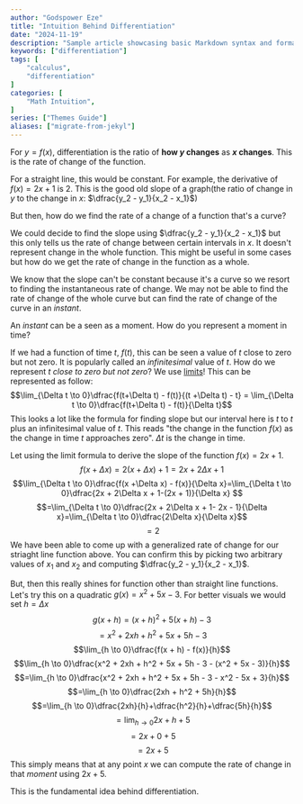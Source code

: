 ```yaml
---
author: "Godspower Eze"
title: "Intuition Behind Differentiation"
date: "2024-11-19"
description: "Sample article showcasing basic Markdown syntax and formatting for HTML elements."
keywords: ["differentiation"]
tags: [
    "calculus",
    "differentiation"
]
categories: [
    "Math Intuition",
]
series: ["Themes Guide"]
aliases: ["migrate-from-jekyl"]
---
```

For $y = f(x)$, differentiation is the ratio of **how $y$  changes** as **$x$ changes**. This is the rate of change of the function.

For a straight line, this would be constant. For example, the derivative of $f(x)=2x + 1$ is 2. This is the good old slope of a graph(the ratio of change in $y$ to the change in $x$: $\dfrac{y_2 - y_1}{x_2 - x_1}$)

But then, how do we find the rate of a change of a function that's a curve?

We could decide to find the slope using $\dfrac{y_2 - y_1}{x_2 - x_1}$ but this only tells us the rate of change between certain intervals in $x$. It doesn't represent change in the whole function. This might be useful in some cases but how do we get the rate of change in the function as a whole.

We know that the slope can't be constant because it's a curve so we resort to finding the instantaneous rate of change. We may not be able to find the rate of change of the whole curve but can find the rate of change of the curve in an *instant*.

An *instant* can be a seen as a moment. How do you represent a moment in time?

If we had a function of time $t$, $f(t)$, this can be seen a value of $t$ close to zero but not zero. It is popularly called an *infinitesimal* value of $t$. How do we represent *$t$ close to zero but not zero*? We use [limits](https://byjus.com/maths/limits/)! This can be represented as follow:$$\lim_{\Delta t \to 0}\dfrac{f(t+\Delta t) - f(t)}{(t +\Delta t) - t} = \lim_{\Delta t \to 0}\dfrac{f(t+\Delta t) - f(t)}{\Delta t}$$This looks a lot like the formula for finding slope but our interval here is $t$ to $t$ plus an infinitesimal value of $t$. This reads "the change in the function $f(x)$ as the change in time $t$ approaches zero". $\Delta t$ is the change in time.

Let using the limit formula to derive the slope of the function $f(x) = 2x + 1$.$$f(x + \Delta x) = 2(x + \Delta x) + 1 = 2x + 2\Delta x + 1$$$$\lim_{\Delta t \to 0}\dfrac{f(x +\Delta x) - f(x)}{\Delta x}=\lim_{\Delta t \to 0}\dfrac{2x + 2\Delta x + 1-(2x + 1)}{\Delta x} $$$$=\lim_{\Delta t \to 0}\dfrac{2x + 2\Delta x + 1- 2x - 1}{\Delta x}=\lim_{\Delta t \to 0}\dfrac{2\Delta x}{\Delta x}$$$$=2$$We have been able to come up with a generalized rate of change for our striaght line function above. You can confirm this by picking two arbitrary values of $x_1$ and $x_2$ and computing $\dfrac{y_2 - y_1}{x_2 - x_1}$.

But, then this really shines for function other than straight line functions. Let's try this on a quadratic $g(x) = x^2 + 5x - 3$. For better visuals we would set $h = \Delta x$ $$g(x + h) = (x + h)^2 + 5(x + h) - 3$$$$=x^2 + 2xh + h^2 + 5x + 5h - 3$$
$$\lim_{h \to 0}\dfrac{f(x + h) - f(x)}{h}$$ $$\lim_{h \to 0}\dfrac{x^2 + 2xh + h^2 + 5x + 5h - 3 - (x^2 + 5x - 3)}{h}$$$$=\lim_{h \to 0}\dfrac{x^2 + 2xh + h^2 + 5x + 5h - 3 - x^2 - 5x + 3}{h}$$$$=\lim_{h \to 0}\dfrac{2xh + h^2 + 5h}{h}$$$$=\lim_{h \to 0}\dfrac{2xh}{h}+\dfrac{h^2}{h}+\dfrac{5h}{h}$$$$=\lim_{h \to 0}2x+ h + 5$$$$=2x + 0 + 5$$$$=2x + 5$$This simply means that at any point $x$ we can compute the rate of change in that *moment* using $2x + 5$.

This is the fundamental idea behind differentiation.
